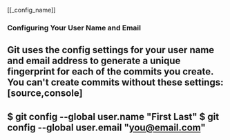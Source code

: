 [[_config_name]]
### Configuring Your User Name and Email

Git uses the config settings for your user name and email address to generate a unique fingerprint for each of the commits you create. You can't create commits without these settings:
[source,console]
----
$ git config --global user.name "First Last"
$ git config --global user.email "you@email.com"
----
